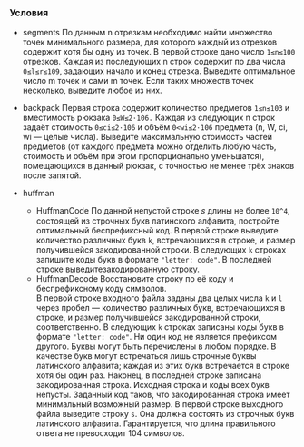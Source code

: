 ### Условия

* segments
По данным n отрезкам необходимо найти множество точек минимального размера, для которого каждый из отрезков содержит хотя бы одну из точек.
В первой строке дано число ```1≤n≤100``` отрезков. Каждая из последующих n строк содержит по два числа ```0≤l≤r≤109```,
 задающих начало и конец отрезка. Выведите оптимальное число m точек и сами m точек. Если таких множеств точек несколько, выведите любое из них.
 
* backpack
Первая строка содержит количество предметов ```1≤n≤103``` и вместимость рюкзака ```0≤W≤2⋅106.``` Каждая из следующих n
 строк задаёт стоимость ```0≤ci≤2⋅106``` и объём ```0<wi≤2⋅106``` предмета (n, W, ci, wi — целые числа).
 Выведите максимальную стоимость частей предметов (от каждого предмета можно отделить любую часть,
 стоимость и объём при этом пропорционально уменьшатся), помещающихся в данный рюкзак, с точностью не менее трёх знаков после запятой.
 
* huffman
    * HuffmanCode
    По данной непустой строке 𝑠 длины не более `10^4`, состоящей из строчных букв латинского алфавита, постройте оптимальный
     беспрефиксный код. В первой строке выведите количество различных букв `k`, встречающихся в строке, и размер получившейся
      закодированной строки. В следующих `k` строках запишите коды букв в формате `"letter: code"`. В последней строке выведитезакодированную строку.
    * HuffmanDecode
    Восстановите строку по её коду и беспрефиксному коду символов.  
    В первой строке входного файла заданы два целых числа `k` и `l` через пробел — количество различных букв, встречающихся в строке,
     и размер получившейся закодированной строки, соответственно. В следующих `k` строках записаны коды букв в формате `"letter: code"`.
      Ни один код не является префиксом другого. Буквы могут быть перечислены в любом порядке. В качестве букв могут встречаться лишь
       строчные буквы латинского алфавита; каждая из этих букв встречается в строке хотя бы один раз. Наконец, в последней строке записана
        закодированная строка. Исходная строка и коды всех букв непусты. Заданный код таков, что закодированная строка имеет минимальный возможный размер.
    В первой строке выходного файла выведите строку `s`. Она должна состоять из строчных букв латинского алфавита. Гарантируется,
     что длина правильного ответа не превосходит 104 символов.
